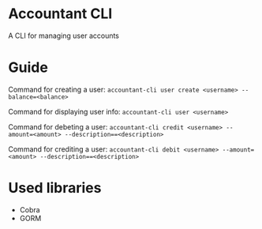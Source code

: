 # Accountant CLI
A CLI for managing user accounts
# Guide
Command for creating a user: ```accountant-cli user create <username> --balance=<balance>```

Command for displaying user info: ```accountant-cli user <username>```

Command for debeting a user: ```accountant-cli credit <username> --amount=<amount> --description==<description>```

Command for crediting a user: ```accountant-cli debit <username> --amount=<amount> --description==<description>```
# Used libraries
- Cobra
- GORM
